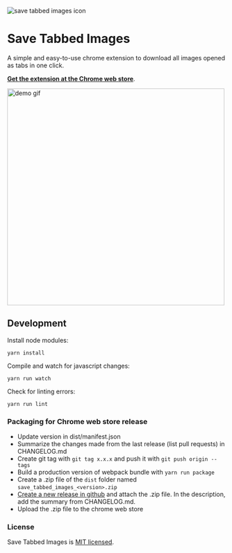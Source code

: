 ![save tabbed images icon](/dist/img/icon128.png)

# Save Tabbed Images

A simple and easy-to-use chrome extension to download all images opened as tabs in one click.

[**Get the extension at the Chrome web store**](https://chrome.google.com/webstore/detail/save-tabbed-images/hhcoikfhkkadkgklepjkfgafmjoggefh).

<img src="/assets/screenshots/demo.gif" alt="demo gif" width="500px" />

## Development

Install node modules:

```
yarn install
```

Compile and watch for javascript changes:

```
yarn run watch
```

Check for linting errors:

```
yarn run lint
```

### Packaging for Chrome web store release

* Update version in dist/manifest.json
* Summarize the changes made from the last release (list pull requests) in CHANGELOG.md
* Create git tag with `git tag x.x.x` and push it with `git push origin --tags`
* Build a production version of webpack bundle with `yarn run package`
* Create a .zip file of the `dist` folder named `save_tabbed_images_<version>.zip`
* [Create a new release in github](https://github.com/iqnivek/save_tabbed_images/releases) and attach the .zip file. In the description, add the summary from CHANGELOG.md.
* Upload the .zip file to the chrome web store

### License

Save Tabbed Images is [MIT licensed](https://opensource.org/licenses/MIT).
